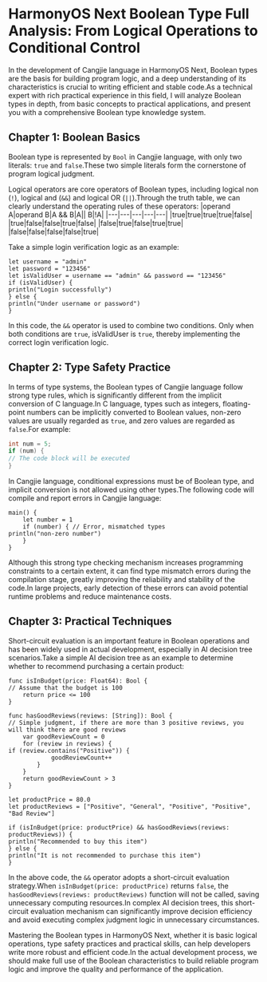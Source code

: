 # HarmonyOS Next Boolean Type Full Analysis: From Logical Operations to Conditional Control
In the development of Cangjie language in HarmonyOS Next, Boolean types are the basis for building program logic, and a deep understanding of its characteristics is crucial to writing efficient and stable code.As a technical expert with rich practical experience in this field, I will analyze Boolean types in depth, from basic concepts to practical applications, and present you with a comprehensive Boolean type knowledge system.

## Chapter 1: Boolean Basics
Boolean type is represented by `Bool` in Cangjie language, with only two literals: `true` and `false`.These two simple literals form the cornerstone of program logical judgment.

Logical operators are core operators of Boolean types, including logical non (`!`), logical and (`&&`) and logical OR (`||`).Through the truth table, we can clearly understand the operating rules of these operators:
|operand A|operand B|A && B|A|| B|!A|
|---|---|---|---|---|
|true|true|true|true|false|
|true|false|false|true|false|
|false|true|false|true|true|
|false|false|false|false|true|

Take a simple login verification logic as an example:
```cj
let username = "admin"
let password = "123456"
let isValidUser = username == "admin" && password == "123456"
if (isValidUser) {
println("Login successfully")
} else {
println("Under username or password")
}
```
In this code, the `&&` operator is used to combine two conditions. Only when both conditions are `true`, isValidUser is `true`, thereby implementing the correct login verification logic.

## Chapter 2: Type Safety Practice
In terms of type systems, the Boolean types of Cangjie language follow strong type rules, which is significantly different from the implicit conversion of C language.In C language, types such as integers, floating-point numbers can be implicitly converted to Boolean values, non-zero values ​​are usually regarded as `true`, and zero values ​​are regarded as `false`.For example:
```c
int num = 5;
if (num) {
// The code block will be executed
}
```
In Cangjie language, conditional expressions must be of Boolean type, and implicit conversion is not allowed using other types.The following code will compile and report errors in Cangjie language:
```cj
main() {
    let number = 1
    if (number) { // Error, mismatched types
println("non-zero number")
    }
}
```
Although this strong type checking mechanism increases programming constraints to a certain extent, it can find type mismatch errors during the compilation stage, greatly improving the reliability and stability of the code.In large projects, early detection of these errors can avoid potential runtime problems and reduce maintenance costs.

## Chapter 3: Practical Techniques
Short-circuit evaluation is an important feature in Boolean operations and has been widely used in actual development, especially in AI decision tree scenarios.Take a simple AI decision tree as an example to determine whether to recommend purchasing a certain product:
```cj
func isInBudget(price: Float64): Bool {
// Assume that the budget is 100
    return price <= 100
}

func hasGoodReviews(reviews: [String]): Bool {
// Simple judgment, if there are more than 3 positive reviews, you will think there are good reviews
    var goodReviewCount = 0
    for (review in reviews) {
if (review.contains("Positive")) {
            goodReviewCount++
        }
    }
    return goodReviewCount > 3
}

let productPrice = 80.0
let productReviews = ["Positive", "General", "Positive", "Positive", "Bad Review"]

if (isInBudget(price: productPrice) && hasGoodReviews(reviews: productReviews)) {
println("Recommended to buy this item")
} else {
println("It is not recommended to purchase this item")
}
```
In the above code, the `&&` operator adopts a short-circuit evaluation strategy.When `isInBudget(price: productPrice)` returns `false`, the `hasGoodReviews(reviews: productReviews)` function will not be called, saving unnecessary computing resources.In complex AI decision trees, this short-circuit evaluation mechanism can significantly improve decision efficiency and avoid executing complex judgment logic in unnecessary circumstances.

Mastering the Boolean types in HarmonyOS Next, whether it is basic logical operations, type safety practices and practical skills, can help developers write more robust and efficient code.In the actual development process, we should make full use of the Boolean characteristics to build reliable program logic and improve the quality and performance of the application.
